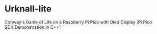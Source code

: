 # Urknall-lite
Conway's Game of Life on a Raspberry Pi Pico with Oled Display [Pi Pico SDK Demonstration in C++]
